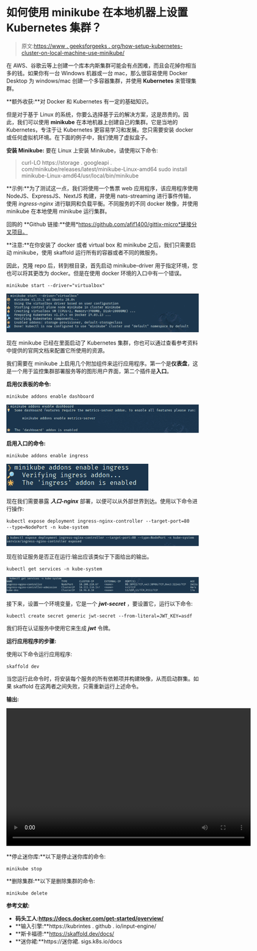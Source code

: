 # 如何使用 minikube 在本地机器上设置 Kubernetes 集群？

> 原文:[https://www . geeksforgeeks . org/how-setup-kubernetes-cluster-on-local-machine-use-minikube/](https://www.geeksforgeeks.org/how-to-set-up-kubernetes-cluster-on-local-machine-using-minikube/)

在 AWS、谷歌云等上创建一个库本内斯集群可能会有点困难，而且会花掉你相当多的钱。如果你有一台 Windows 机器或一台 mac，那么很容易使用 Docker Desktop 为 windows/mac 创建一个多容器集群，并使用 **Kubernetes** 来管理集群。

**额外收获:**对 Docker 和 Kubernetes 有一定的基础知识。

但是对于基于 Linux 的系统，你要么选择基于云的解决方案，这是昂贵的。因此，我们可以使用 **minikube** 在本地机器上创建自己的集群。它是当地的 Kubernetes，专注于让 Kubernetes 更容易学习和发展。您只需要安装 docker 或任何虚拟机环境。在下面的例子中，我们使用了虚拟盒子。

**安装 Minikube:** 要在 Linux 上安装 Minikube，请使用以下命令:

> curl-LO https://storage . googleapi . com/minikube/releases/latest/minikube-Linux-amd64
> sudo install minikube-Linux-amd64/usr/local/bin/minikube

**示例:**为了测试这一点，我们将使用一个售票 web 应用程序，该应用程序使用 NodeJS、ExpressJS、NextJS 构建，并使用 nats-streaming 进行事件传输，使用 *ingress-nginx* 进行联网和负载平衡。不同服务的不同 docker 映像，并使用 minikube 在本地使用 minikube 运行集群。

回购的 **Github 链接:**使用*https://github.com/afif1400/gittix-micro*链接分叉项目。

**注意:**在你安装了 docker 或者 virtual box 和 minikube 之后，我们只需要启动 minikube，使用 skaffold 运行所有的容器或者不同的微服务。

因此，克隆 repo 后，转到根目录，首先启动 minikube–driver 用于指定环境，您也可以将其更改为 docker。但是在使用 docker 环境的入口中有一个错误。

```
minikube start --driver="virtualbox"
```

![](img/fd0c35819ad37d6a4ff1f85ba0be4c47.png)

现在 minikube 已经在里面启动了 Kubernetes 集群，你也可以通过查看参考资料中提供的官网文档来配置它所使用的资源。

我们需要在 minikube 上启用几个附加组件来运行应用程序。第一个是**仪表盘**，这是一个用于监控集群部署服务等的图形用户界面，第二个插件是**入口**。

**启用仪表板的命令:**

```
minikube addons enable dashboard
```

![](img/f53ccf58cdf56fa5a62e81f01eab55e8.png)

**启用入口的命令:**

```
minikube addons enable ingress
```

![](img/bcc4843fdf501776817f548600d8efff.png)

现在我们需要暴露 ***入口-nginx*** 部署，以便可以从外部世界到达。使用以下命令进行操作:

```
kubectl expose deployment ingress-nginx-controller --target-port=80 
--type=NodePort -n kube-system
```

![](img/9cc95ccb67e66ec9f3ed19ed63f8341d.png)

现在验证服务是否正在运行:输出应该类似于下面给出的输出。

```
kubectl get services -n kube-system
```

![](img/85a177a8f15fc0dc1793a88660e171d7.png)

接下来，设置一个环境变量，它是一个 ***jwt-secret*** ，要设置它，运行以下命令:

```
kubectl create secret generic jwt-secret --from-literal=JWT_KEY=asdf
```

我们将在认证服务中使用它来生成 ***jwt*** 令牌。

**运行应用程序的步骤:**

使用以下命令运行应用程序:

```
skaffold dev
```

当您运行此命令时，将安装每个服务的所有依赖项并构建映像，从而启动群集。如果 skaffold 在这两者之间失败，只需重新运行上述命令。

**输出:**

<video class="wp-video-shortcode" id="video-541369-1" width="640" height="360" preload="metadata" controls=""><source type="video/mp4" src="https://media.geeksforgeeks.org/wp-content/uploads/20210111214106/skaffold-dev.mp4?_=1">[https://media.geeksforgeeks.org/wp-content/uploads/20210111214106/skaffold-dev.mp4](https://media.geeksforgeeks.org/wp-content/uploads/20210111214106/skaffold-dev.mp4)</video>

**停止迷你库:**以下是停止迷你库的命令:

```
minikube stop
```

**删除集群:**以下是删除集群的命令:

```
minikube delete
```

**参考文献:**

*   **码头工人:https://docs.docker.com/get-started/overview/**
*   **输入引擎:**https://kubrintes . github . io/input-engine/
*   **斯卡福德:**https://skaffold.dev/docs/
*   **迷你裙:**https://迷你裙. sigs.k8s.io/docs